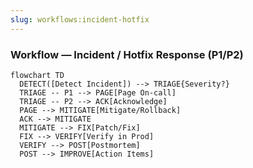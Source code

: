 ```yaml
---
slug: workflows:incident-hotfix
---
```


### Workflow — Incident / Hotfix Response (P1/P2)

```mermaid
flowchart TD
  DETECT([Detect Incident]) --> TRIAGE{Severity?}
  TRIAGE -- P1 --> PAGE[Page On‑call]
  TRIAGE -- P2 --> ACK[Acknowledge]
  PAGE --> MITIGATE[Mitigate/Rollback]
  ACK --> MITIGATE
  MITIGATE --> FIX[Patch/Fix]
  FIX --> VERIFY[Verify in Prod]
  VERIFY --> POST[Postmortem]
  POST --> IMPROVE[Action Items]
```
